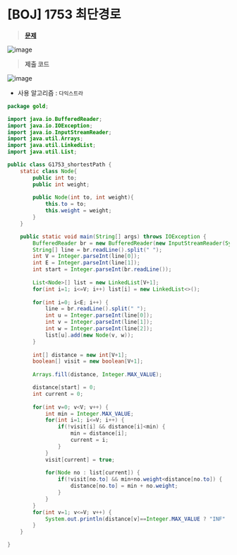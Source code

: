 # [BOJ] 1753 최단경로

> **[문제](https://www.acmicpc.net/problem/1753)**
> 

![image](https://user-images.githubusercontent.com/80896077/174558069-0013d110-88d2-4ef9-90e1-f48246259980.png)

> **제출 코드**

![image](https://user-images.githubusercontent.com/80896077/174558131-fcdc3e3d-d65f-4a13-9cd6-da82fafbf32c.png)

- 사용 알고리즘 : `다익스트라`

```java
package gold;

import java.io.BufferedReader;
import java.io.IOException;
import java.io.InputStreamReader;
import java.util.Arrays;
import java.util.LinkedList;
import java.util.List;

public class G1753_shortestPath {
	static class Node{
		public int to;
		public int weight;
		
		public Node(int to, int weight){
			this.to = to;
			this.weight = weight;
		}
	}

	public static void main(String[] args) throws IOException {
		BufferedReader br = new BufferedReader(new InputStreamReader(System.in));
		String[] line = br.readLine().split(" ");
		int V = Integer.parseInt(line[0]);
		int E = Integer.parseInt(line[1]);
		int start = Integer.parseInt(br.readLine());
		
		List<Node>[] list = new LinkedList[V+1];
		for(int i=1; i<=V; i++) list[i] = new LinkedList<>();
		
		for(int i=0; i<E; i++) {
			line = br.readLine().split(" ");
			int u = Integer.parseInt(line[0]);
			int v = Integer.parseInt(line[1]);
			int w = Integer.parseInt(line[2]);
			list[u].add(new Node(v, w));
		}
		
		int[] distance = new int[V+1];
		boolean[] visit = new boolean[V+1];
		
		Arrays.fill(distance, Integer.MAX_VALUE);

		distance[start] = 0;
		int current = 0;
		
		for(int v=0; v<V; v++) {
			int min = Integer.MAX_VALUE;
			for(int i=1; i<=V; i++) {
				if(!visit[i] && distance[i]<min) {
					min = distance[i];
					current = i;
				}
			}
			visit[current] = true;
			
			for(Node no : list[current]) {
				if(!visit[no.to] && min+no.weight<distance[no.to]) {
					distance[no.to] = min + no.weight;
				}
			}
		}
		for(int v=1; v<=V; v++) {
			System.out.println(distance[v]==Integer.MAX_VALUE ? "INF" : distance[v]);
		}
	}

}
```
